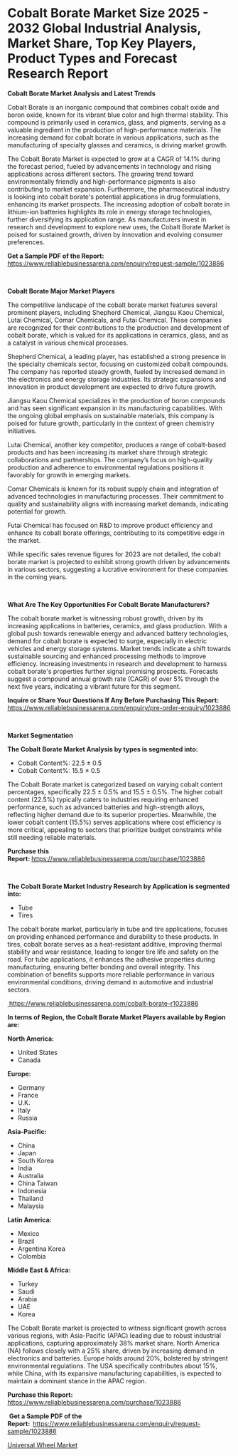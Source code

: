 <p><h1>Cobalt Borate Market Size 2025 - 2032 Global Industrial Analysis, Market Share, Top Key Players, Product Types and Forecast Research Report</h1></p><p><strong>Cobalt Borate Market Analysis and Latest Trends</strong></p>
<p><p>Cobalt Borate is an inorganic compound that combines cobalt oxide and boron oxide, known for its vibrant blue color and high thermal stability. This compound is primarily used in ceramics, glass, and pigments, serving as a valuable ingredient in the production of high-performance materials. The increasing demand for cobalt borate in various applications, such as the manufacturing of specialty glasses and ceramics, is driving market growth.</p><p>The Cobalt Borate Market is expected to grow at a CAGR of 14.1% during the forecast period, fueled by advancements in technology and rising applications across different sectors. The growing trend toward environmentally friendly and high-performance pigments is also contributing to market expansion. Furthermore, the pharmaceutical industry is looking into cobalt borate's potential applications in drug formulations, enhancing its market prospects. The increasing adoption of cobalt borate in lithium-ion batteries highlights its role in energy storage technologies, further diversifying its application range. As manufacturers invest in research and development to explore new uses, the Cobalt Borate Market is poised for sustained growth, driven by innovation and evolving consumer preferences.</p></p>
<p><strong>Get a Sample PDF of the Report:&nbsp;</strong> <a href="https://www.reliablebusinessarena.com/enquiry/request-sample/1023886?utm_campaign=3192&utm_medium=2&utm_source=Github&utm_content=ia&utm_term=05032025&utm_id=cobalt-borate">https://www.reliablebusinessarena.com/enquiry/request-sample/1023886</a></p>
<p>&nbsp;</p>
<p><strong>Cobalt Borate Major Market Players</strong></p>
<p><p>The competitive landscape of the cobalt borate market features several prominent players, including Shepherd Chemical, Jiangsu Kaou Chemical, Lutai Chemical, Comar Chemicals, and Futai Chemical. These companies are recognized for their contributions to the production and development of cobalt borate, which is valued for its applications in ceramics, glass, and as a catalyst in various chemical processes.</p><p>Shepherd Chemical, a leading player, has established a strong presence in the specialty chemicals sector, focusing on customized cobalt compounds. The company has reported steady growth, fueled by increased demand in the electronics and energy storage industries. Its strategic expansions and innovation in product development are expected to drive future growth.</p><p>Jiangsu Kaou Chemical specializes in the production of boron compounds and has seen significant expansion in its manufacturing capabilities. With the ongoing global emphasis on sustainable materials, this company is poised for future growth, particularly in the context of green chemistry initiatives.</p><p>Lutai Chemical, another key competitor, produces a range of cobalt-based products and has been increasing its market share through strategic collaborations and partnerships. The company’s focus on high-quality production and adherence to environmental regulations positions it favorably for growth in emerging markets.</p><p>Comar Chemicals is known for its robust supply chain and integration of advanced technologies in manufacturing processes. Their commitment to quality and sustainability aligns with increasing market demands, indicating potential for growth.</p><p>Futai Chemical has focused on R&D to improve product efficiency and enhance its cobalt borate offerings, contributing to its competitive edge in the market.</p><p>While specific sales revenue figures for 2023 are not detailed, the cobalt borate market is projected to exhibit strong growth driven by advancements in various sectors, suggesting a lucrative environment for these companies in the coming years.</p></p>
<p>&nbsp;</p>
<p><strong>What Are The Key Opportunities For Cobalt Borate Manufacturers?</strong></p>
<p><p>The cobalt borate market is witnessing robust growth, driven by its increasing applications in batteries, ceramics, and glass production. With a global push towards renewable energy and advanced battery technologies, demand for cobalt borate is expected to surge, especially in electric vehicles and energy storage systems. Market trends indicate a shift towards sustainable sourcing and enhanced processing methods to improve efficiency. Increasing investments in research and development to harness cobalt borate's properties further signal promising prospects. Forecasts suggest a compound annual growth rate (CAGR) of over 5% through the next five years, indicating a vibrant future for this segment.</p></p>
<p><strong>Inquire or Share Your Questions If Any Before Purchasing This Report:</strong> <a href="https://www.reliablebusinessarena.com/enquiry/pre-order-enquiry/1023886?utm_campaign=3192&utm_medium=2&utm_source=Github&utm_content=ia&utm_term=05032025&utm_id=cobalt-borate">https://www.reliablebusinessarena.com/enquiry/pre-order-enquiry/1023886</a></p>
<p>&nbsp;</p>
<p><strong>Market Segmentation</strong></p>
<p><strong>The Cobalt Borate Market Analysis by types is segmented into:</strong></p>
<p><ul><li>Cobalt Content%: 22.5 ± 0.5</li><li>Cobalt Content%: 15.5 ± 0.5</li></ul></p>
<p><p>The Cobalt Borate market is categorized based on varying cobalt content percentages, specifically 22.5 ± 0.5% and 15.5 ± 0.5%. The higher cobalt content (22.5%) typically caters to industries requiring enhanced performance, such as advanced batteries and high-strength alloys, reflecting higher demand due to its superior properties. Meanwhile, the lower cobalt content (15.5%) serves applications where cost efficiency is more critical, appealing to sectors that prioritize budget constraints while still needing reliable materials.</p></p>
<p><strong>Purchase this Report:&nbsp;</strong><a href="https://www.reliablebusinessarena.com/purchase/1023886?utm_campaign=3192&utm_medium=2&utm_source=Github&utm_content=ia&utm_term=05032025&utm_id=cobalt-borate">https://www.reliablebusinessarena.com/purchase/1023886</a></p>
<p>&nbsp;</p>
<p><strong>The Cobalt Borate Market Industry Research by Application is segmented into:</strong></p>
<p><ul><li>Tube</li><li>Tires</li></ul></p>
<p><p>The cobalt borate market, particularly in tube and tire applications, focuses on providing enhanced performance and durability to these products. In tires, cobalt borate serves as a heat-resistant additive, improving thermal stability and wear resistance, leading to longer tire life and safety on the road. For tube applications, it enhances the adhesive properties during manufacturing, ensuring better bonding and overall integrity. This combination of benefits supports more reliable performance in various environmental conditions, driving demand in automotive and industrial sectors.</p></p>
<p><a href="https://www.reliablebusinessarena.com/cobalt-borate-r1023886?utm_campaign=3192&utm_medium=2&utm_source=Github&utm_content=ia&utm_term=05032025&utm_id=cobalt-borate">&nbsp;https://www.reliablebusinessarena.com/cobalt-borate-r1023886</a></p>
<p><strong>In terms of Region, the Cobalt Borate Market Players available by Region are:</strong></p>
<p>
    <p> <strong> North America: </strong>
        <ul>
            <li>United States</li>
            <li>Canada</li>
        </ul>
        </p> 
    <p> <strong> Europe: </strong>
        <ul>
            <li>Germany</li>
            <li>France</li>
            <li>U.K.</li>
            <li>Italy</li>
            <li>Russia</li>
        </ul>
        </p> 
    <p> <strong> Asia-Pacific: </strong>
        <ul>
            <li>China</li>
            <li>Japan</li>
            <li>South Korea</li>
            <li>India</li>
            <li>Australia</li>
            <li>China Taiwan</li>
            <li>Indonesia</li>
            <li>Thailand</li>
            <li>Malaysia</li>
        </ul>
        </p> 
    <p> <strong> Latin America: </strong>
        <ul>
            <li>Mexico</li>
            <li>Brazil</li>
            <li>Argentina Korea</li>
            <li>Colombia</li>
        </ul>
        </p> 
    <p> <strong> Middle East & Africa: </strong>
        <ul>
            <li>Turkey</li>
            <li>Saudi</li>
            <li>Arabia</li>
            <li>UAE</li>
            <li>Korea</li>
        </ul>
    </p>
    </p>
<p><p>The Cobalt Borate market is projected to witness significant growth across various regions, with Asia-Pacific (APAC) leading due to robust industrial applications, capturing approximately 38% market share. North America (NA) follows closely with a 25% share, driven by increasing demand in electronics and batteries. Europe holds around 20%, bolstered by stringent environmental regulations. The USA specifically contributes about 15%, while China, with its expansive manufacturing capabilities, is expected to maintain a dominant stance in the APAC region.</p></p>
<p><strong>Purchase this Report: </strong><a href="https://www.reliablebusinessarena.com/purchase/1023886?utm_campaign=3192&utm_medium=2&utm_source=Github&utm_content=ia&utm_term=05032025&utm_id=cobalt-borate">https://www.reliablebusinessarena.com/purchase/1023886</a></p>
<p>&nbsp;<strong>Get a Sample PDF of the Report:&nbsp;&nbsp;</strong><a href="https://www.reliablebusinessarena.com/enquiry/request-sample/1023886?utm_campaign=3192&utm_medium=2&utm_source=Github&utm_content=ia&utm_term=05032025&utm_id=cobalt-borate">https://www.reliablebusinessarena.com/enquiry/request-sample/1023886</a></p>
<p><strong></strong></p>
<p><p><a href="https://github.com/balapopepi/Market-Research-Report-List-1/blob/main/universal-wheel-market.md?utm_campaign=3192&utm_medium=2&utm_source=Github&utm_content=ia&utm_term=05032025&utm_id=cobalt-borate">Universal Wheel Market</a></p></p>